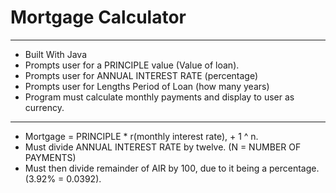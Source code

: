 # Mortgage Calculator

** **

+ Built With Java
+ Prompts user for a PRINCIPLE value (Value of loan).
+ Prompts user for ANNUAL INTEREST RATE (percentage)
+ Prompts user for Lengths Period of Loan (how many years)
+ Program must calculate monthly payments and display to user as currency.

** **
+ Mortgage = PRINCIPLE * r(monthly interest rate), + 1 ^ n.
+ Must divide ANNUAL INTEREST RATE by twelve. (N = NUMBER OF PAYMENTS)
+ Must then divide remainder of AIR by 100, due to it being a percentage. (3.92% = 0.0392).